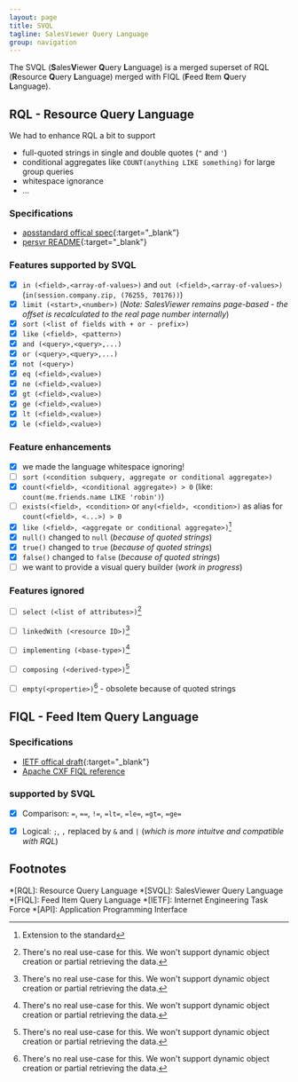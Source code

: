 ```yaml
---
layout: page
title: SVQL
tagline: SalesViewer Query Language
group: navigation
---
```


The SVQL (**S**ales**V**iewer **Q**uery **L**anguage) is a merged superset of
RQL (**R**esource **Q**uery **L**anguage) merged with FIQL (**F**eed **I**tem **Q**uery **L**anguage).


## RQL - **R**esource **Q**uery **L**anguage

We had to enhance RQL a bit to support 
- full-quoted strings in single and double quotes (`"` and `'`)
- conditional aggregates like `COUNT(anything LIKE something)` for large group queries
- whitespace ignorance
- ...

### Specifications
* [apsstandard offical spec](https://doc.apsstandard.org/2.1/spec/rql/){:target="_blank"}
* [persvr README](https://github.com/persvr/rql){:target="_blank"}

### Features supported by SVQL
- [X] `in (<field>,<array-of-values>)` and `out (<field>,<array-of-values>)` (`in(session.company.zip, (76255, 70176))`)
- [X] `limit (<start>,<number>)` (_Note: SalesViewer remains page-based - the offset is recalculated to the real page number internally_)
- [X] `sort (<list of fields with + or - prefix>)` 
- [X] `like (<field>, <pattern>)` 
- [X] `and (<query>,<query>,...)`
- [X] `or (<query>,<query>,...)`
- [X] `not (<query>)`
- [X] `eq (<field>,<value>)`
- [X] `ne (<field>,<value>)`
- [X] `gt (<field>,<value>)`
- [X] `ge (<field>,<value>)`
- [X] `lt (<field>,<value>)`
- [X] `le (<field>,<value>)`

### Feature enhancements
- [X] we made the language whitespace ignoring!
- [ ] `sort (<condition subquery, aggregate or conditional aggregate>)` 
- [X] `count(<field>, <conditional aggregate>) > 0` (like: `count(me.friends.name LIKE 'robin')`)
- [ ] `exists(<field>, <condition>` or `any(<field>, <condition>)` as alias for `count(<field>, <...>) > 0`
- [X] `like (<field>, <aggregate or conditional aggregate>)`[^2]
- [X] `null()` changed to `null` (_because of quoted strings_)
- [X] `true()` changed to `true` (_because of quoted strings_)
- [X] `false()` changed to `false` (_because of quoted strings_)
- [ ] we want to provide a visual query builder (_work in progress_)

### Features ignored
- [ ] `select (<list of attributes>)`[^1]
- [ ] `linkedWith (<resource ID>)`[^1]
- [ ] `implementing (<base-type>)`[^1] 
- [ ] `composing (<derived-type>)`[^1]
- [ ] `empty(<propertie>)`[^1] - obsolete because of quoted strings





## FIQL - **F**eed **I**tem **Q**uery **L**anguage
### Specifications
* [IETF offical draft](https://tools.ietf.org/html/draft-nottingham-atompub-fiql-00){:target="_blank"}
* [Apache CXF FIQL reference](http://cxf.apache.org/docs/jax-rs-search.html#JAX-RSSearch-AdvancedSearchQueries)

### supported by SVQL
- [X] Comparison: `=`, `==`, `!=`, `=lt=`, `=le=`, `=gt=`, `=ge=`
- [X] Logical: `;`, `,` replaced by `&` and `|` (_which is more intuitve and compatible with RQL_)



## Footnotes
[^1]: There's no real use-case for this. We won't support dynamic object creation or partial retrieving the data.
[^2]: Extension to the standard


*[RQL]: Resource Query Language
*[SVQL]: SalesViewer Query Language
*[FIQL]: Feed Item Query Language
*[IETF]: Internet Engineering Task Force
*[API]: Application Programming Interface